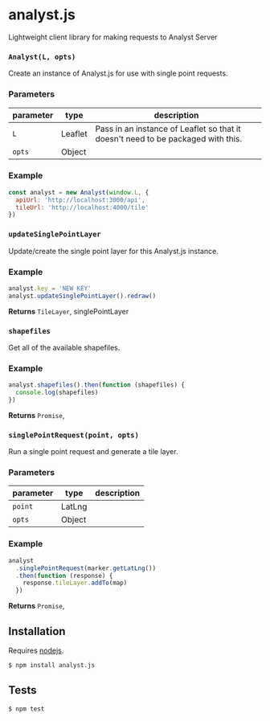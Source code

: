# analyst.js

Lightweight client library for making requests to Analyst Server


### `Analyst(L, opts)`

Create an instance of Analyst.js for use with single point requests.


### Parameters

| parameter | type    | description                                                                      |
| --------- | ------- | -------------------------------------------------------------------------------- |
| `L`       | Leaflet | Pass in an instance of Leaflet so that it doesn't need to be packaged with this. |
| `opts`    | Object  |                                                                                  |


### Example

```js
const analyst = new Analyst(window.L, {
  apiUrl: 'http://localhost:3000/api',
  tileUrl: 'http://localhost:4000/tile'
})
```


### `updateSinglePointLayer`

Update/create the single point layer for this Analyst.js instance.


### Example

```js
analyst.key = 'NEW KEY'
analyst.updateSinglePointLayer().redraw()
```


**Returns** `TileLayer`, singlePointLayer


### `shapefiles`

Get all of the available shapefiles.


### Example

```js
analyst.shapefiles().then(function (shapefiles) {
  console.log(shapefiles)
})
```


**Returns** `Promise`, 


### `singlePointRequest(point, opts)`

Run a single point request and generate a tile layer.


### Parameters

| parameter | type   | description |
| --------- | ------ | ----------- |
| `point`   | LatLng |             |
| `opts`    | Object |             |


### Example

```js
analyst
  .singlePointRequest(marker.getLatLng())
  .then(function (response) {
    response.tileLayer.addTo(map)
  })
```


**Returns** `Promise`, 

## Installation

Requires [nodejs](http://nodejs.org/).

```sh
$ npm install analyst.js
```

## Tests

```sh
$ npm test
```


